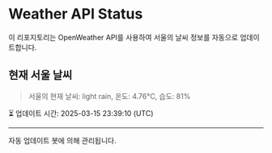 
# Weather API Status

이 리포지토리는 OpenWeather API를 사용하여 서울의 날씨 정보를 자동으로 업데이트합니다.

## 현재 서울 날씨
> 서울의 현재 날씨: light rain, 온도: 4.76°C, 습도: 81%

⏳ 업데이트 시간: 2025-03-15 23:39:10 (UTC)

---
자동 업데이트 봇에 의해 관리됩니다.
